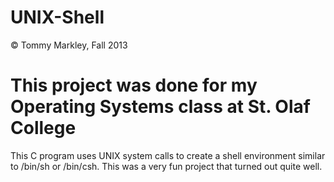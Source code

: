 UNIX-Shell
==========

© Tommy Markley, Fall 2013

This project was done for my Operating Systems class at St. Olaf College
==========================================================================

This C program uses UNIX system calls to create a shell environment similar to /bin/sh or /bin/csh. This was a very
fun project that turned out quite well.
